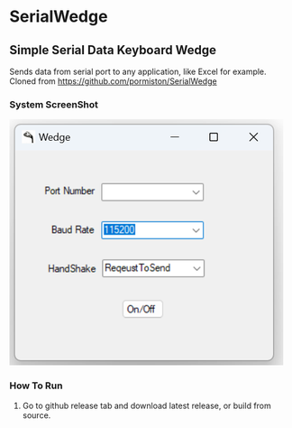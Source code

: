 # SerialWedge

## Simple Serial Data Keyboard Wedge

Sends data from serial port to any application, like Excel for example.
Cloned from https://github.com/pormiston/SerialWedge

### System ScreenShot
![system_gui](https://raw.githubusercontent.com/jglatts/SerialWedge/refs/heads/master/images/gui.png)


### How To Run
1. Go to github release tab and download latest release, or build from source. 